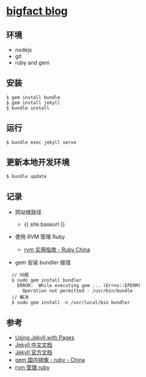 # [bigfact blog](http://bigfact.github.io/)

## 环境

- nodejs
- git
- ruby and gem

## 安装

```
$ gem install bundle
$ gem install jekyll
$ bundle install
```

## 运行

```
$ bundle exec jekyll serve
```

## 更新本地开发环境

```
$ bundle update
```

## 记录

<!--
  * 打开新标签的链接
    * [a 标签内容]\(链接地址){:target="_blank"}
  * 已经使用代码动态添加，详见 ./_includes/footer.html 文件 script 标签内代码
-->

- 网站根路径

  - {{ site.baseurl }}

- 使用 RVM 管理 Ruby

  - [rvm 实用指南 - Ruby China](https://ruby-china.org/topics/576)

- gem 安装 bundler 报错

```
  // 问题
  $ sudo gem install bundler
    ERROR:  While executing gem ... (Errno::EPERM)
      Operation not permitted - /usr/bin/bundle
  // 解决
  $ sudo gem install -n /usr/local/bin bundler
```

## 参考

- [Using Jekyll with Pages](https://help.github.com/articles/using-jekyll-as-a-static-site-generator-with-github-pages/)
- [Jekyll 中文文档](http://jekyll.bootcss.com/docs/home/)
- [Jekyll 官方文档](http://jekyllrb.com)
- [gem 国内镜像 - ruby - China](http://gems.ruby-china.com/)
- [rvm 管理 ruby](https://ruby-china.com/wiki/rvm-guide)
